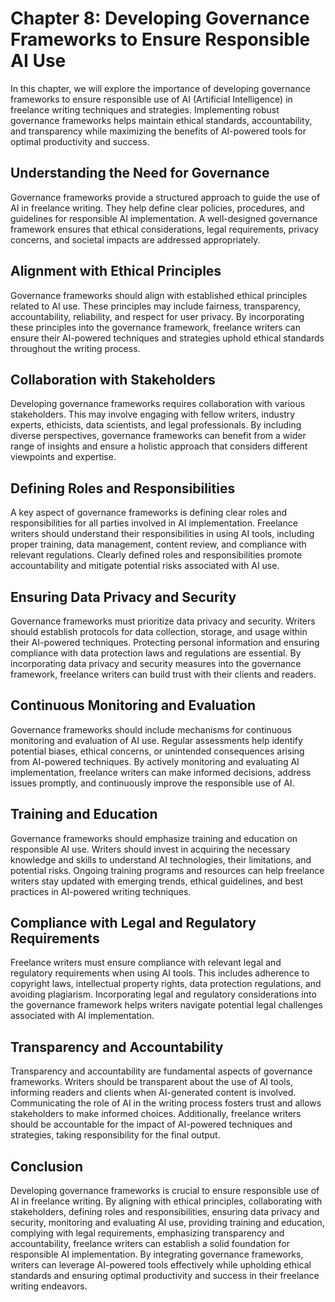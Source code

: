 Chapter 8: Developing Governance Frameworks to Ensure Responsible AI Use
========================================================================

In this chapter, we will explore the importance of developing governance frameworks to ensure responsible use of AI (Artificial Intelligence) in freelance writing techniques and strategies. Implementing robust governance frameworks helps maintain ethical standards, accountability, and transparency while maximizing the benefits of AI-powered tools for optimal productivity and success.

Understanding the Need for Governance
-------------------------------------

Governance frameworks provide a structured approach to guide the use of AI in freelance writing. They help define clear policies, procedures, and guidelines for responsible AI implementation. A well-designed governance framework ensures that ethical considerations, legal requirements, privacy concerns, and societal impacts are addressed appropriately.

Alignment with Ethical Principles
---------------------------------

Governance frameworks should align with established ethical principles related to AI use. These principles may include fairness, transparency, accountability, reliability, and respect for user privacy. By incorporating these principles into the governance framework, freelance writers can ensure their AI-powered techniques and strategies uphold ethical standards throughout the writing process.

Collaboration with Stakeholders
-------------------------------

Developing governance frameworks requires collaboration with various stakeholders. This may involve engaging with fellow writers, industry experts, ethicists, data scientists, and legal professionals. By including diverse perspectives, governance frameworks can benefit from a wider range of insights and ensure a holistic approach that considers different viewpoints and expertise.

Defining Roles and Responsibilities
-----------------------------------

A key aspect of governance frameworks is defining clear roles and responsibilities for all parties involved in AI implementation. Freelance writers should understand their responsibilities in using AI tools, including proper training, data management, content review, and compliance with relevant regulations. Clearly defined roles and responsibilities promote accountability and mitigate potential risks associated with AI use.

Ensuring Data Privacy and Security
----------------------------------

Governance frameworks must prioritize data privacy and security. Writers should establish protocols for data collection, storage, and usage within their AI-powered techniques. Protecting personal information and ensuring compliance with data protection laws and regulations are essential. By incorporating data privacy and security measures into the governance framework, freelance writers can build trust with their clients and readers.

Continuous Monitoring and Evaluation
------------------------------------

Governance frameworks should include mechanisms for continuous monitoring and evaluation of AI use. Regular assessments help identify potential biases, ethical concerns, or unintended consequences arising from AI-powered techniques. By actively monitoring and evaluating AI implementation, freelance writers can make informed decisions, address issues promptly, and continuously improve the responsible use of AI.

Training and Education
----------------------

Governance frameworks should emphasize training and education on responsible AI use. Writers should invest in acquiring the necessary knowledge and skills to understand AI technologies, their limitations, and potential risks. Ongoing training programs and resources can help freelance writers stay updated with emerging trends, ethical guidelines, and best practices in AI-powered writing techniques.

Compliance with Legal and Regulatory Requirements
-------------------------------------------------

Freelance writers must ensure compliance with relevant legal and regulatory requirements when using AI tools. This includes adherence to copyright laws, intellectual property rights, data protection regulations, and avoiding plagiarism. Incorporating legal and regulatory considerations into the governance framework helps writers navigate potential legal challenges associated with AI implementation.

Transparency and Accountability
-------------------------------

Transparency and accountability are fundamental aspects of governance frameworks. Writers should be transparent about the use of AI tools, informing readers and clients when AI-generated content is involved. Communicating the role of AI in the writing process fosters trust and allows stakeholders to make informed choices. Additionally, freelance writers should be accountable for the impact of AI-powered techniques and strategies, taking responsibility for the final output.

Conclusion
----------

Developing governance frameworks is crucial to ensure responsible use of AI in freelance writing. By aligning with ethical principles, collaborating with stakeholders, defining roles and responsibilities, ensuring data privacy and security, monitoring and evaluating AI use, providing training and education, complying with legal requirements, emphasizing transparency and accountability, freelance writers can establish a solid foundation for responsible AI implementation. By integrating governance frameworks, writers can leverage AI-powered tools effectively while upholding ethical standards and ensuring optimal productivity and success in their freelance writing endeavors.
